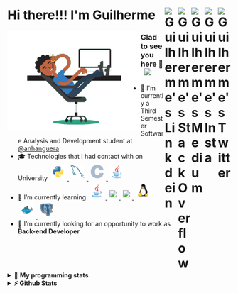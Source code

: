 <div align='left'><h1> Hi there!!! I'm Guilherme
<a href="https://twitter.com/iamgrodrigues" target="_blank" rel="nofollow">
    <img align="right" alt="Guilherme's Twitter" width="30px" src="https://cdn.jsdelivr.net/npm/simple-icons@v3/icons/twitter.svg" />
</a>
<a href="https://www.instagram.com/iamgrodrigues" target="_blank" rel="nofollow">
    <img align="right" alt="Guilherme's Insta" width="30px" src="https://cdn.jsdelivr.net/npm/simple-icons@v3/icons/instagram.svg" />
</a>
<a href="https://medium.com/@iamgrodrigues" target="_blank" rel="nofollow">
    <img align="right" alt="Guilherme's Medium" width="30px" src="https://cdn.jsdelivr.net/npm/simple-icons@v3/icons/medium.svg" />
</a>
<a href="https://stackoverflow.com/users/14347023/iamgrodrigues" target="_blank" rel="nofollow">
    <img align="right" alt="Guilherme's StackOverflow" width="30px" src="https://cdn.jsdelivr.net/npm/simple-icons@3.0.1/icons/stackoverflow.svg" />
</a>
<a href="https://www.linkedin.com/in/iamgrodrigues" target="_blank" rel="nofollow">
    <img align="right" alt="Guilherme's Linkdein" width="30px" src="https://cdn.jsdelivr.net/npm/simple-icons@v3/icons/linkedin.svg" />
</a>
</h1>
</div>

<img src='https://github.com/iamgrodrigues/iamgrodrigues/blob/master/Assets/dev.gif' width="300px" align='left'>

### Glad to see you here 👋 &nbsp; ![](https://visitor-badge.glitch.me/badge?page_id=iamgrodrigues.iamgrodrigues&style=flat-square&color=0088cc)
- :school: I'm currently a Third Semester Software Analysis and Development student at <a href="https://www.anhanguera.com/">@anhanguera </a>
- 🎓 Technologies that I had contact with on University
	<a href="https://www.python.org/" target="_blank" rel="nofollow">
	    <img width="30px" style="padding:5px" src="https://raw.githubusercontent.com/devicons/devicon/master/icons/python/python-original.svg"/>
	</a>
	<a href="https://www.mysql.com/" target="_blank" rel="nofollow">
	    <img width="30px" style="padding:5px" src="https://raw.githubusercontent.com/devicons/devicon/master/icons/mysql/mysql-original.svg"/>
	</a>
	<a href="https://en.wikipedia.org/wiki/C_(programming_language)#:~:text=C%20(%2Fsi%CB%90%2F%2C,efficiently%20to%20typical%20machine%20instructions." target="_blank" rel="nofollow">
	    <img width="30px" style="padding:5px" src="https://raw.githubusercontent.com/devicons/devicon/master/icons/c/c-original.svg"/>
	</a>
	<a href="https://www.java.com/" target="_blank" rel="nofollow">
	    <img width="30px" style="padding:5px" src="https://raw.githubusercontent.com/devicons/devicon/master/icons/java/java-original.svg"/>
	</a>
- 🌱 I’m currently learning 
	<a href="https://www.java.com/" target="_blank" rel="nofollow">
			<img width="30px" style="padding:5px" src="https://raw.githubusercontent.com/devicons/devicon/master/icons/java/java-original.svg"/>
	</a>
	<a href="https://spring.io/" target="_blank" rel="nofollow">
	    <img width="30px" style="padding:5px" src="https://www.vectorlogo.zone/logos/springio/springio-icon.svg"/>
	</a>
	<a href="https://angularjs.org/" target="_blank" rel="nofollow">
	    <img width="30px" style="padding:5px" src="https://www.vectorlogo.zone/logos/angular/angular-icon.svg"/>
	</a>
	<a href="https://en.wikipedia.org/wiki/Linux" target="_blank" rel="nofollow">
	    <img width="30px" style="padding:5px" src="https://raw.githubusercontent.com/devicons/devicon/master/icons/linux/linux-original.svg"/>
	</a>
	<a href="https://www.docker.com/" target="_blank" rel="nofollow">
	    <img width="30px" style="padding:5px" src="https://raw.githubusercontent.com/devicons/devicon/master/icons/docker/docker-original.svg"/>
	</a>
	<a href="https://www.postgresql.org/" target="_blank" rel="nofollow">
	    <img width="30px" style="padding:5px" src="https://raw.githubusercontent.com/devicons/devicon/master/icons/postgresql/postgresql-original.svg"/>
	</a>
- 🔭 I’m currently looking for an opportunity to work as **Back-end Developer**

<br />
<br />
<br />
<br />

<details> 
 <summary>🤖 <b>My programming stats</b></summary>
<br>
  
<!--START_SECTION:waka-->
![Lines of code](https://img.shields.io/badge/From%20Hello%20World%20I%27ve%20Written-28677%20lines%20of%20code-blue)

**🐱 My Github Data** 

> 🏆 163 Contributions in the Year 2021
 > 
> 📦 11.2 kB Used in Github's Storage 
 > 
> 💼 Opted to Hire
 > 
> 📜 13 Public Repositories 
 > 
> 🔑 0 Private Repositories  
 > 
**I'm an Early 🐤** 

```text
🌞 Morning    63 commits     █████░░░░░░░░░░░░░░░░░░░░   21.88% 
🌆 Daytime    90 commits     ███████░░░░░░░░░░░░░░░░░░   31.25% 
🌃 Evening    82 commits     ███████░░░░░░░░░░░░░░░░░░   28.47% 
🌙 Night      53 commits     ████░░░░░░░░░░░░░░░░░░░░░   18.4%

```
📅 **I'm Most Productive on Friday** 

```text
Monday       28 commits     ██░░░░░░░░░░░░░░░░░░░░░░░   9.72% 
Tuesday      42 commits     ███░░░░░░░░░░░░░░░░░░░░░░   14.58% 
Wednesday    52 commits     ████░░░░░░░░░░░░░░░░░░░░░   18.06% 
Thursday     46 commits     ████░░░░░░░░░░░░░░░░░░░░░   15.97% 
Friday       82 commits     ███████░░░░░░░░░░░░░░░░░░   28.47% 
Saturday     21 commits     █░░░░░░░░░░░░░░░░░░░░░░░░   7.29% 
Sunday       17 commits     █░░░░░░░░░░░░░░░░░░░░░░░░   5.9%

```


📊 **This Week I Spent My Time On** 

```text
⌚︎ Time Zone: America/Sao_Paulo

💬 Programming Languages: 
Java                     4 hrs 18 mins       ████░░░░░░░░░░░░░░░░░░░░░   16.23% 
Other                    4 hrs 3 mins        ███░░░░░░░░░░░░░░░░░░░░░░   15.25% 
TypeScript               3 hrs 12 mins       ███░░░░░░░░░░░░░░░░░░░░░░   12.06% 
sh                       2 hrs 58 mins       ██░░░░░░░░░░░░░░░░░░░░░░░   11.18% 
Git                      2 hrs 34 mins       ██░░░░░░░░░░░░░░░░░░░░░░░   9.72%

🔥 Editors: 
VS Code                  8 hrs 36 mins       ████████░░░░░░░░░░░░░░░░░   32.36% 
IntelliJ                 5 hrs 43 mins       █████░░░░░░░░░░░░░░░░░░░░   21.53% 
Zsh                      4 hrs 18 mins       ████░░░░░░░░░░░░░░░░░░░░░   16.24% 
Bash                     4 hrs 5 mins        ███░░░░░░░░░░░░░░░░░░░░░░   15.41% 
Vim                      3 hrs 50 mins       ███░░░░░░░░░░░░░░░░░░░░░░   14.45%

🐱‍💻 Projects: 
BoardroomManager-WEB     9 hrs 31 mins       █████████░░░░░░░░░░░░░░░░   35.84% 
DsDelivery-API           4 hrs 47 mins       ████░░░░░░░░░░░░░░░░░░░░░   18.02% 
Terminal                 4 hrs 35 mins       ████░░░░░░░░░░░░░░░░░░░░░   17.25% 
Unknown Project          3 hrs 30 mins       ███░░░░░░░░░░░░░░░░░░░░░░   13.2% 
dsdelivery-api           1 hr 37 mins        █░░░░░░░░░░░░░░░░░░░░░░░░   6.13%

💻 Operating System: 
Linux                    26 hrs 34 mins      █████████████████████████   100.0%

```

**I Mostly Code in Java** 

```text
Java                     8 repos             ████████████████░░░░░░░░░   66.67% 
JavaScript               1 repo              ██░░░░░░░░░░░░░░░░░░░░░░░   8.33% 
CSS                      1 repo              ██░░░░░░░░░░░░░░░░░░░░░░░   8.33% 
Python                   1 repo              ██░░░░░░░░░░░░░░░░░░░░░░░   8.33% 
TypeScript               1 repo              ██░░░░░░░░░░░░░░░░░░░░░░░   8.33%

```



<!--END_SECTION:waka-->

</details>

<details>	
  <summary><b>⚡ Github Stats</b></summary>

<div>
	<img height="180em" src="https://github-readme-stats.vercel.app/api?username=iamgrodrigues&show_icons=true&hide_border=true&theme=gotham" />
	<img height="180em" src="https://github-readme-stats.vercel.app/api/top-langs/?username=iamgrodrigues&&show_icons=true&hide_border=true&layout=compact&langs_count=8&theme=gotham"/>
</div>
</details>


